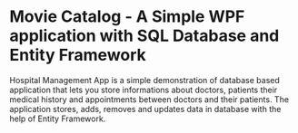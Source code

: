 # Movie Catalog - A Simple WPF application with SQL Database and Entity Framework

Hospital Management App is a simple demonstration of database based application that lets you store informations about doctors, patients their medical history
and appointments between doctors and their patients.
The application stores, adds, removes and updates data in database with the help of Entity Framework.
